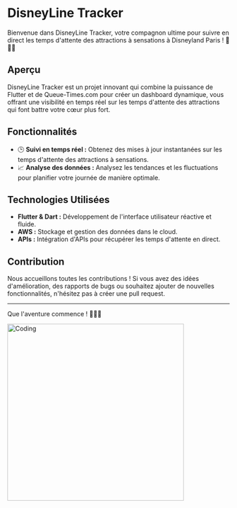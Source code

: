 # DisneyLine Tracker

Bienvenue dans DisneyLine Tracker, votre compagnon ultime pour suivre en direct les temps d'attente des attractions à sensations à Disneyland Paris ! 🚀🎢✨

## Aperçu

DisneyLine Tracker est un projet innovant qui combine la puissance de Flutter et de Queue-Times.com pour créer un dashboard dynamique, vous offrant une visibilité en temps réel sur les temps d'attente des attractions qui font battre votre cœur plus fort.

## Fonctionnalités

- 🕒 **Suivi en temps réel :** Obtenez des mises à jour instantanées sur les temps d'attente des attractions à sensations.
- 📈 **Analyse des données :** Analysez les tendances et les fluctuations pour planifier votre journée de manière optimale.

## Technologies Utilisées

- **Flutter & Dart :** Développement de l'interface utilisateur réactive et fluide.
- **AWS :** Stockage et gestion des données dans le cloud.
- **APIs :** Intégration d'APIs pour récupérer les temps d'attente en direct.

## Contribution

Nous accueillons toutes les contributions ! Si vous avez des idées d'amélioration, des rapports de bugs ou souhaitez ajouter de nouvelles fonctionnalités, n'hésitez pas à créer une pull request.

---

Que l'aventure commence ! 🎉🏰✨ 

<img align="center" alt="Coding" width="400" src="https://media.giphy.com/media/v1.Y2lkPTc5MGI3NjExNjQyZjVqaGE3ZGJxN3Z5N2xkdnFvMDdkYWZxYTk2OGxnc2FsbG83OSZlcD12MV9pbnRlcm5hbF9naWZfYnlfaWQmY3Q9Zw/7pjExnCBJ477y/giphy.gif">
